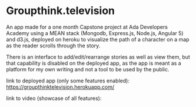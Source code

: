 # Groupthink.television

An app made for a one month Capstone project at Ada Developers Academy using a MEAN stack (Mongodb, Express.js, Node.js, Angular 5) and d3.js, deployed on heroku to visualize the path of a character on a map as the reader scrolls through the story.

There is an interface to add/edit/rearrange stories as well as view them, but that capability is disabled on the deployed app, as the app is meant as a platform for my own writing and not a tool to be used by the public.


link to deployed app (only some features enabled):
https://groupthinktelevision.herokuapp.com/

link to video (showcase of all features):

